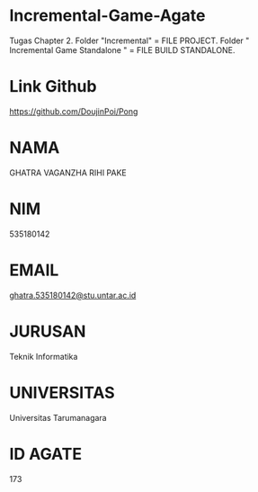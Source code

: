 # Incremental-Game-Agate
Tugas Chapter 2. Folder "Incremental" = FILE PROJECT. Folder " Incremental Game Standalone " = FILE BUILD STANDALONE.
# Link Github
https://github.com/DoujinPoi/Pong

# NAMA 
GHATRA VAGANZHA RIHI PAKE
# NIM 
535180142
# EMAIL
ghatra.535180142@stu.untar.ac.id
# JURUSAN
Teknik Informatika
# UNIVERSITAS
Universitas Tarumanagara
# ID AGATE
173

